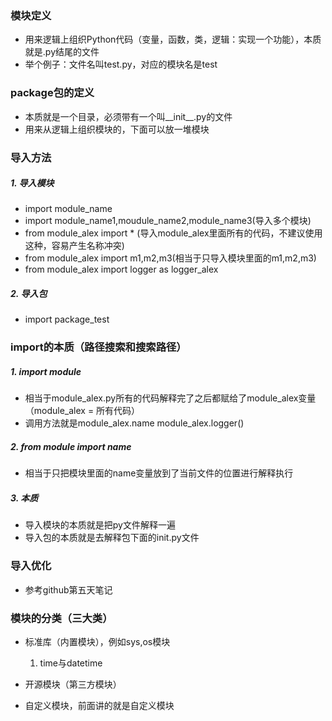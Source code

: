 ### 模块定义

- 用来逻辑上组织Python代码（变量，函数，类，逻辑：实现一个功能），本质就是.py结尾的文件
- 举个例子：文件名叫test.py，对应的模块名是test

### package包的定义

- 本质就是一个目录，必须带有一个叫__init__.py的文件
- 用来从逻辑上组织模块的，下面可以放一堆模块

### 导入方法

##### 1. 导入模块

- import module_name
- import module_name1,moudule_name2,module_name3(导入多个模块)
- from module_alex import * (导入module_alex里面所有的代码，不建议使用这种，容易产生名称冲突)
- from module_alex import m1,m2,m3(相当于只导入模块里面的m1,m2,m3)
- from module_alex import logger as logger_alex

##### 2. 导入包

- import package_test

### import的本质（路径搜索和搜索路径）

##### 1. import module

- 相当于module_alex.py所有的代码解释完了之后都赋给了module_alex变量 （module_alex = 所有代码）
- 调用方法就是module_alex.name module_alex.logger()

##### 2. from module import name

- 相当于只把模块里面的name变量放到了当前文件的位置进行解释执行

##### 3. 本质

- 导入模块的本质就是把py文件解释一遍
- 导入包的本质就是去解释包下面的init.py文件

### 导入优化

- 参考github第五天笔记

### 模块的分类（三大类）

- 标准库（内置模块），例如sys,os模块

	1. time与datetime
	
- 开源模块（第三方模块）
- 自定义模块，前面讲的就是自定义模块

